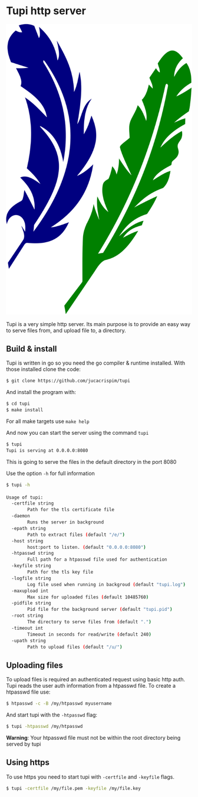 Tupi http server
================

![tupi](https://raw.githubusercontent.com/jucacrispim/tupi/master/logo.svg)

Tupi is a very simple http server. Its main purpose is to provide an easy
way to serve files from, and upload file to, a directory.


Build & install
---------------

Tupi is written in go so you need the go compiler & runtime installed. With
those installed clone the code:

```sh
$ git clone https://github.com/jucacrispim/tupi
```


And install the program with:

```sh
$ cd tupi
$ make install
```

For all make targets use ``make help``


And now you can start the server using the command ``tupi``

```sh
$ tupi
Tupi is serving at 0.0.0.0:8080
```

This is going to serve the files in the default directory in the port
8080

Use the option ``-h`` for full information

```sh
$ tupi -h

Usage of tupi:
  -certfile string
        Path for the tls certificate file
  -daemon
        Runs the server in background
  -epath string
        Path to extract files (default "/e/")
  -host string
        host:port to listen. (default "0.0.0.0:8080")
  -htpasswd string
        Full path for a htpasswd file used for authentication
  -keyfile string
        Path for the tls key file
  -logfile string
        Log file used when running in backgroud (default "tupi.log")
  -maxupload int
        Max size for uploaded files (default 10485760)
  -pidfile string
        Pid file for the background server (default "tupi.pid")
  -root string
        The directory to serve files from (default ".")
  -timeout int
        Timeout in seconds for read/write (default 240)
  -upath string
        Path to upload files (default "/u/")
```


Uploading files
---------------

To upload files is required an authenticated request using basic http auth.
Tupi reads the user auth information from a htpasswd file. To create a
htpasswd file use:

```sh
$ htpasswd -c -B /my/htpasswd myusername
```

And start tupi with the ``-htpasswd`` flag:

```sh
$ tupi -htpasswd /my/htpasswd
```


**Warning**: Your htpasswd file must not be within the root directory
being served by tupi


Using https
-----------

To use https you need to start tupi with ``-certfile`` and ``-keyfile``
flags.

```sh
$ tupi -certfile /my/file.pem -keyfile /my/file.key
```
